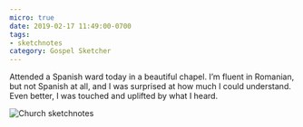 ```yaml
---
micro: true
date: 2019-02-17 11:49:00-0700
tags:
- sketchnotes
category: Gospel Sketcher
---
```


Attended a Spanish ward today in a beautiful chapel. I’m fluent in Romanian, but not Spanish at all, and I was surprised at how much I could understand. Even better, I was touched and uplifted by what I heard.

<img src="https://www.gospelsketcher.org/uploads/2019/1d84899392.jpg" alt="Church sketchnotes" />